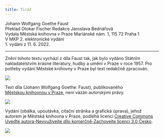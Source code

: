 ```yaml
---
title: Tiráž
---
```


<section>  
Johann Wolfgang Goethe    
Faust  
</section>  
<section>  
Překlad Otokar Fischer  
Redakce Jaroslava Bednářová  
</section>  
<section>  
Vydala Městská knihovna v Praze  
Mariánské nám. 1, 115 72 Praha 1  
</section>  
<section>  
V MKP 2. elektronické vydání  
</section>  
<section>  
</section>  
1. vydání z 11. 6. 2022.

***

<section>

Znění tohoto textu vychází z díla Faust tak, jak bylo vydáno Státním nakladatelstvím krásné literatury, hudby a umění v Praze v roce 1957. Pro potřeby vydání Městské knihovny v Praze byl text redakčně zpracován.

![](../Images/image003.jpg)

Text díla (Johann Wolfgang Goethe: Faust), publikovaného [Městskou knihovnou v Praze](https://www.mlp.cz/cz/), není vázán autorskými právy.

![](../Images/image001.jpg)

Vydání (obálka, upoutávka, citační stránka a grafická úprava), jehož autorem je Městská knihovna v Praze, podléhá licenci [Creative Commons Uveďte autora-Nevyužívejte dílo komerčně-Zachovejte licenci 3.0 Česko](https://creativecommons.org/licenses/by-nc-sa/3.0/cz/).


</section>

<section>

![](../Images/image004.jpg)

</section>